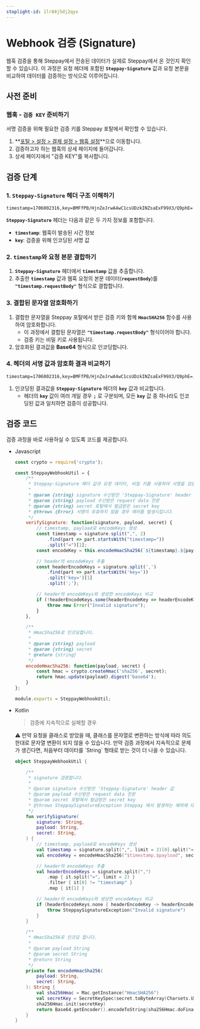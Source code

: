 ```yaml
---
stoplight-id: 1lr84j5dj2qyx
---
```


# Webhook 검증 (Signature)

웹훅 검증을 통해 Steppay에서 전송된 데이터가 실제로 Steppay에서 온 것인지 확인할 수 있습니다. 이 과정은 요청 헤더에 포함된 **`Steppay-Signature`** 값과 요청 본문을 비교하여 데이터를 검증하는 방식으로 이루어집니다.


## 사전 준비

### 웹훅 - `검증 KEY` 준비하기



서명 검증을 위해 필요한 검증 키를 Steppay 포탈에서 확인할 수 있습니다.

1. **[포탈 > 설정 > 결제 설정 > 웹훅 설정](https://portal.steppay.kr/setting/webhook)**으로 이동합니다.
2. 검증하고자 하는 웹훅의 상세 페이지에 들어갑니다.
3. 상세 페이지에서 "검증 KEY"를 복사합니다.


## 검증 단계

### 1. `Steppay-Signature` 헤더 구조 이해하기

```
timestamp=1706002316,key=BMFfPB/HjnZeJrwA4wC1csUDzkINZsaExF99X3/Q9phE=
```

**`Steppay-Signature`** 헤더는 다음과 같은 두 가지 정보를 포함합니다.

- **`timestamp`**: 웹훅이 발송된 시간 정보
- **`key`**: 검증을 위해 인코딩된 서명 값

### 2. `timestamp`와 요청 본문 결합하기

1. **`Steppay-Signature`** 헤더에서 **`timestamp`** 값을 추출합니다.
2. 추출한 **`timestamp`** 값과 웹훅 요청의 본문 데이터(**`requestBody`**)를 **`"timestamp.requestBody"`** 형식으로 결합합니다.

### 3. 결합된 문자열 암호화하기

1. 결합한 문자열을 Steppay 포탈에서 받은 검증 키와 함께 **`HmacSHA256`** 함수를 사용하여 암호화합니다.
    - 이 과정에서 결합된 문자열은 **`"timestamp.requestBody"`** 형식이어야 합니다.
    - 검증 키는 비밀 키로 사용됩니다.
2. 암호화된 결과값을 **Base64** 형식으로 인코딩합니다.

### 4. 헤더의 서명 값과 암호화 결과 비교하기

```
timestamp=1706002316,key=BMFfPB/HjnZeJrwA4wC1csUDzkINZsaExF99X3/Q9phE=;H3uZhieE19k/eF3ARNwjeQhdrJErf8Z8THV108mnC9w=
```

1. 인코딩된 결과값을 **`Steppay-Signature`** 헤더의 **`key`** 값과 비교합니다.
    - 헤더의 **`key`** 값이 여러 개일 경우 **`;`** 로 구분되며, 모든 **`key`** 값 중 하나라도 인코딩된 값과 일치하면 검증이 성공합니다.

## 검증 코드

검증 과정을 바로 사용하실 수 있도록 코드를 제공합니다.

- Javascript
    
    ```jsx
    const crypto = require('crypto');
    
    const SteppayWebhookUtil = {
        /**
         * Steppay-Signature 헤더 값과 요청 데이터, 비밀 키를 사용하여 서명을 검증합니다.
         *
         * @param {string} signature 수신받은 'Steppay-Signature' header 값
         * @param {string} payload 수신받은 request data 전문
         * @param {string} secret 포탈에서 발급받은 secret key
         * @throws {Error} 서명이 유효하지 않을 경우 에러를 발생시킵니다.
         */
        verifySignature: function(signature, payload, secret) {
            // timestamp, payload로 encodeKeys 생성
            const timestamp = signature.split(",", 2)
                .find(part => part.startsWith("timestamp="))
                .split("=")[1];
            const encodeKey = this.encodeHmacSha256(`${timestamp}.${payload}`, secret);
    
            // header의 encodeKeys 추출
            const headerEncodeKeys = signature.split(',')
                .find(part => part.startsWith('key='))
                .split('key=')[1]
                .split(';');
    
            // header의 encodeKeys와 생성한 encodeKeys 비교
            if (!headerEncodeKeys.some(headerEncodeKey => headerEncodeKey.includes(encodeKey))) {
                throw new Error("Invalid signature");
            }
        },
    
        /**
         * HmacSha256로 인코딩합니다.
         *
         * @param {string} payload
         * @param {string} secret
         * @return {string}
         */
        encodeHmacSha256: function(payload, secret) {
            const hmac = crypto.createHmac('sha256', secret);
            return hmac.update(payload).digest('base64');
        }
    };
    
    module.exports = SteppayWebhookUtil;
    ```
    
- Kotlin
    
    > 검증에 지속적으로 실패할 경우
    
    <aside> ⚠️ 만약 요청을 클래스로 받았을 때, 클래스를 문자열로 변환하는 방식에 따라 의도한대로 문자열 변환이 되지 않을 수 있습니다. 만약 검증 과정에서 지속적으로 문제가 생긴다면, 처음부터 데이터를 `String` 형태로 받는 것이 더 나을 수 있습니다.
    
    </aside>
    
    ```kotlin
    object SteppayWebhookUtil {
    
        /**
         * signature 검증합니다.
         *
         * @param signature 수신받은 'Steppay-Signature' header 값
         * @param payload 수신받은 request data 전문
         * @param secret 포탈에서 발급받은 secret key
         * @throws SteppaySignatureException Steppay 에서 발생하는 예외에 대한 custom exception을 재정의하는 것을 권장 드립니다.
         */
        fun verifySignature(
            signature: String,
            payload: String,
            secret: String,
        ) {
            // timestamp, payload로 encodeKeys 생성
            val timestamp = signature.split(",", limit = 2)[0].split("=")[1].toLong()
            val encodeKey = encodeHmacSha256("$timestamp.$payload", secret)
    
            // header의 encodeKeys 추출
            val headerEncodeKeys = signature.split(",")
                .map { it.split("=", limit = 2) }
                .filter { it[0] != "timestamp" }
                .map { it[1] }
    
            // header의 encodeKeys와 생성한 encodeKeys 비교
            if (headerEncodeKeys.none { headerEncodeKey -> headerEncodeKey.contains(encodeKey) }) {
                throw SteppaySignatureException("Invalid signature")
            }
        }
    
        /**
         * HmacSha256로 인코딩 합니다.
         *
         * @param payload String
         * @param secret String
         * @return String
         */
        private fun encodeHmacSha256(
            payload: String,
            secret: String,
        ): String {
            val sha256Hmac = Mac.getInstance("HmacSHA256")
            val secretKey = SecretKeySpec(secret.toByteArray(Charsets.UTF_8), "HmacSHA256")
            sha256Hmac.init(secretKey)
            return Base64.getEncoder().encodeToString(sha256Hmac.doFinal(payload.toByteArray(Charsets.UTF_8)))
        }
    }
    ```